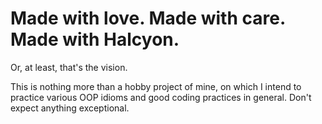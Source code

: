 # Made with love. Made with care. Made with Halcyon.
Or, at least, that's the vision.

This is nothing more than a hobby project of mine, on which I intend to practice
various OOP idioms and good coding practices in general. Don't expect anything exceptional.
